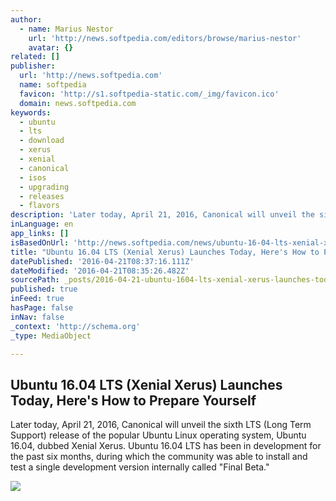 ```yaml
---
author:
  - name: Marius Nestor
    url: 'http://news.softpedia.com/editors/browse/marius-nestor'
    avatar: {}
related: []
publisher:
  url: 'http://news.softpedia.com'
  name: softpedia
  favicon: 'http://s1.softpedia-static.com/_img/favicon.ico'
  domain: news.softpedia.com
keywords:
  - ubuntu
  - lts
  - download
  - xerus
  - xenial
  - canonical
  - isos
  - upgrading
  - releases
  - flavors
description: 'Later today, April 21, 2016, Canonical will unveil the sixth LTS (Long Term Support) release of the popular Ubuntu Linux operating system, Ubuntu 16.04, dubbed Xenial Xerus. Ubuntu 16.04 LTS has been in development for the past six months, during which the community was able to install and test a single development version internally called "Final Beta."'
inLanguage: en
app_links: []
isBasedOnUrl: 'http://news.softpedia.com/news/ubuntu-16-04-lts-xenial-xerus-launches-today-here-s-how-to-prepare-yourself-503240.shtml'
title: "Ubuntu 16.04 LTS (Xenial Xerus) Launches Today, Here's How to Prepare Yourself"
datePublished: '2016-04-21T08:37:16.111Z'
dateModified: '2016-04-21T08:35:26.482Z'
sourcePath: _posts/2016-04-21-ubuntu-1604-lts-xenial-xerus-launches-today-heres-how-t.md
published: true
inFeed: true
hasPage: false
inNav: false
_context: 'http://schema.org'
_type: MediaObject

---
```

<article style=""><h1>Ubuntu 16.04 LTS (Xenial Xerus) Launches Today, Here's How to Prepare Yourself</h1><p>Later today, April 21, 2016, Canonical will unveil the sixth LTS (Long Term Support) release of the popular Ubuntu Linux operating system, Ubuntu 16.04, dubbed Xenial Xerus. Ubuntu 16.04 LTS has been in development for the past six months, during which the community was able to install and test a single development version internally called "Final Beta."</p><img src="http://i1-news.softpedia-static.com/images/news2/ubuntu-16-04-lts-xenial-xerus-launches-today-here-s-how-to-prepare-yourself-503240-2.jpg" /></article>